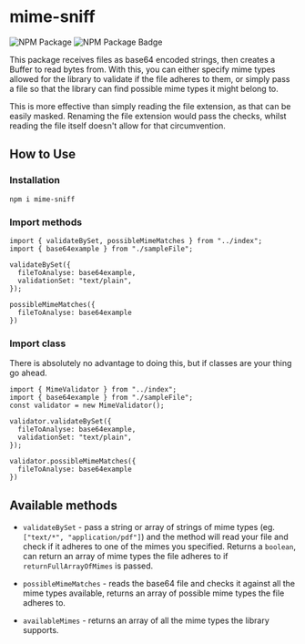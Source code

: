 # mime-sniff

![NPM Package](https://github.com/adriangabardo/mime-validator/workflows/NPM%20Package/badge.svg) ![NPM Package Badge](https://img.shields.io/npm/v/mime-sniff)

This package receives files as base64 encoded strings, then creates a Buffer to read bytes from. With this, you can either specify mime types allowed for the library to validate if the file adheres to them, or simply pass a file so that the library can find possible mime types it might belong to.

This is more effective than simply reading the file extension, as that can be easily masked. Renaming the file extension would pass the checks, whilst reading the file itself doesn't allow for that circumvention.

## How to Use

### Installation

`npm i mime-sniff`

### Import methods

```TS
import { validateBySet, possibleMimeMatches } from "../index";
import { base64example } from "./sampleFile";

validateBySet({
  fileToAnalyse: base64example,
  validationSet: "text/plain",
});

possibleMimeMatches({
  fileToAnalyse: base64example
})
```

### Import class

There is absolutely no advantage to doing this, but if classes are your thing go ahead.

```TS
import { MimeValidator } from "../index";
import { base64example } from "./sampleFile";
const validator = new MimeValidator();

validator.validateBySet({
  fileToAnalyse: base64example,
  validationSet: "text/plain",
});

validator.possibleMimeMatches({
  fileToAnalyse: base64example
})
```

## Available methods

- `validateBySet` - pass a string or array of strings of mime types (eg. `["text/*", "application/pdf"]`) and the method will read your file and check if it adheres to one of the mimes you specified. Returns a `boolean`, can return an array of mime types the file adheres to if `returnFullArrayOfMimes` is passed.

- `possibleMimeMatches` - reads the base64 file and checks it against all the mime types available, returns an array of possible mime types the file adheres to.

- `availableMimes` - returns an array of all the mime types the library supports.
